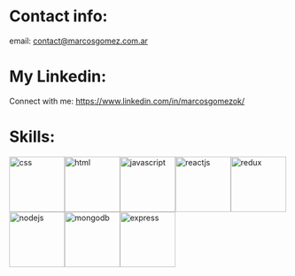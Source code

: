 # Contact info: 
email: contact@marcosgomez.com.ar
# My Linkedin:
Connect with me: https://www.linkedin.com/in/marcosgomezok/
# Skills:
<img width="100" alt="css" src="https://user-images.githubusercontent.com/33172949/127826030-959d0203-da97-46e8-90a7-c7c4f4a9d7d2.jpg"><img width="100" alt="html" src="https://user-images.githubusercontent.com/33172949/127826048-03ad3a64-9736-4c5c-8f8c-d0e9d0067788.jpg"><img width="100" alt="javascript" src="https://user-images.githubusercontent.com/33172949/127826050-2fd5e138-7f7f-41c6-94b5-2194de41dff0.jpg"><img width="100" alt="reactjs" src="https://user-images.githubusercontent.com/33172949/127826055-7eecdc8f-ce9a-4219-a58a-11a73325ef1f.jpg"><img width="100" alt="redux" src="https://user-images.githubusercontent.com/33172949/127826056-ca7f8201-633a-4bad-a8f8-81d6e9a0cdbe.jpg"><img width="100" alt="nodejs" src="https://user-images.githubusercontent.com/33172949/127826054-3cf4cbf3-08ad-4e6f-b755-5af75d4aab63.jpg"><img width="100" alt="mongodb" src="https://user-images.githubusercontent.com/33172949/127826051-7a506077-2224-4290-8600-d266e76bad15.jpg"><img width="100" alt="express" src="https://user-images.githubusercontent.com/33172949/127826045-1282722a-5cad-4753-9847-6dbd28a958b5.jpg">



